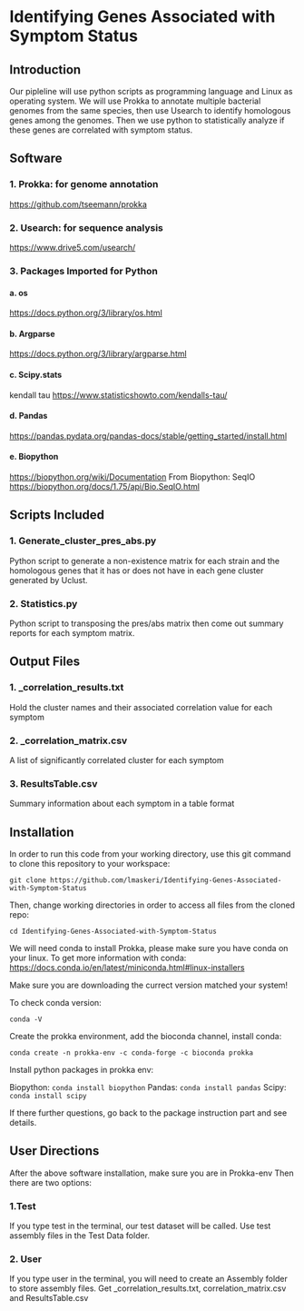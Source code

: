 # Identifying Genes Associated with Symptom Status

## Introduction

Our pipleline will use python scripts as programming language and Linux as operating system. We will use Prokka to annotate multiple bacterial genomes from the same species, then use Usearch to identify homologous genes among the genomes. Then we use python to statistically analyze if these genes are correlated with symptom status.

## Software

### 1. Prokka: for genome annotation
https://github.com/tseemann/prokka
### 2. Usearch: for sequence analysis
https://www.drive5.com/usearch/
### 3. Packages Imported for Python

 #### a. os
 https://docs.python.org/3/library/os.html
 #### b. Argparse
 https://docs.python.org/3/library/argparse.html

 #### c. Scipy.stats
 kendall tau
 https://www.statisticshowto.com/kendalls-tau/
 #### d. Pandas
 https://pandas.pydata.org/pandas-docs/stable/getting_started/install.html
 #### e. Biopython
 https://biopython.org/wiki/Documentation
         From Biopython:
         SeqIO
         https://biopython.org/docs/1.75/api/Bio.SeqIO.html




## Scripts Included
### 1. Generate_cluster_pres_abs.py
Python script to generate a non-existence matrix for each strain and the homologous genes that it has or does not have in each gene cluster generated by Uclust.
### 2. Statistics.py 
Python script to transposing the pres/abs matrix then come out summary reports for each symptom matrix.
## Output Files
### 1. _correlation_results.txt
Hold the cluster names and their associated correlation value for each symptom
### 2. _correlation_matrix.csv
A list of significantly correlated cluster for each symptom
### 3. ResultsTable.csv
Summary information about each symptom in a table format

## Installation



In order to run this code from your working directory, use this git command to clone this repository to your workspace:
```
git clone https://github.com/lmaskeri/Identifying-Genes-Associated-with-Symptom-Status
```
Then, change working directories in order to access all files from the cloned repo:
```
cd Identifying-Genes-Associated-with-Symptom-Status
```


We will need conda to install Prokka, please make sure you have conda on your linux.
To get more information with conda:
https://docs.conda.io/en/latest/miniconda.html#linux-installers

Make sure you are downloading the currect version matched your system!

To check conda version:
```
conda -V 
```


Create the prokka environment, add the bioconda channel, install conda:

```
conda create -n prokka-env -c conda-forge -c bioconda prokka
```

Install python packages in prokka env:

Biopython:
```conda install biopython```
Pandas:
```conda install pandas```
Scipy:
```conda install scipy```

If there further questions, go back to the package instruction part and see details.

## User Directions
After the above software installation, make sure you are in Prokka-env
Then there are two options:
### 1.Test
If you type test in the terminal, our test dataset will be called. Use test assembly files in the Test Data folder.
### 2. User
If you type user in the terminal, you will need to create an Assembly folder to store assembly files. Get _correlation_results.txt, correlation_matrix.csv and ResultsTable.csv



